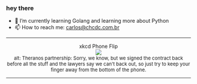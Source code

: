 ### hey there 

- :seedling: I’m currently learning Golang and learning more about Python
- :mailbox: How to reach me: carlos@chcdc.com.br


---


<!-- xkcd -->
<p align="center">xkcd Phone Flip</br><img src=https://imgs.xkcd.com/comics/xkcd_phone_flip.png></br><font size =2>alt: Theranos partnership: Sorry, we know, but we signed the contract back before all the stuff and the lawyers say we can't back out, so just try to keep your finger away from the bottom of the phone.</br></font></p></table></p> 


<!-- xkcd -->
---
